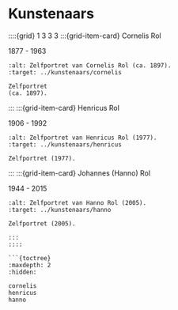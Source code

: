 # Kunstenaars

::::{grid} 1 3 3 3
:::{grid-item-card}  Cornelis Rol

1877 - 1963

```{figure}  /images/Cornelis_zelfportret.png
:alt: Zelfportret van Cornelis Rol (ca. 1897).
:target: ../kunstenaars/cornelis

Zelfportret  
(ca. 1897).
```

:::
:::{grid-item-card}  Henricus Rol

1906 - 1992

```{figure}  /images/Henricus_zelfportret_1977.jpg
:alt: Zelfportret van Henricus Rol (1977).
:target: ../kunstenaars/henricus

Zelfportret (1977).
```

:::
:::{grid-item-card}  Johannes (Hanno) Rol

1944 - 2015

```{figure}  /images/KRJ504_Hanno_zelfportret_pastel.jpg
:alt: Zelfportret van Hanno Rol (2005).
:target: ../kunstenaars/hanno

Zelfportret (2005).

:::
::::

```{toctree}
:maxdepth: 2
:hidden:

cornelis
henricus
hanno

```


